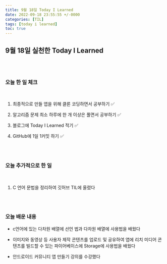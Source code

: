 ```yaml
---
title: 9월 18일 Today I Learned
date: 2022-09-18 23:55:55 +/-0000
categories: [TIL]
tags: [today i learned]
toc: true
---
```


## 9월 18일 실천한 Today I Learned

<br><br>

### 오늘 한 일 체크
<br>

1. 최종적으로 만들 앱을 위해 클론 코딩하면서 공부하기 ✅

2. 알고리즘 문제 최소 하루에 한 개 이상은 풀면서 공부하기 ✅

3. 블로그에 Today I Learned 적기 ✅

4. GitHub에 1일 1커밋 하기 ✅

<br><br>

### 오늘 추가적으로 한 일
<br>

1. C 언어 문법을 정리하여 깃허브 TIL에 올렸다


<br><br>

### 오늘 배운 내용

* c언어에 있는 다차원 배열에 선언 법과 다차원 배열에 사용법을 배웠다

* 이미지와 동영상 등 사용자 제작 콘텐츠를 업로드 및 공유하여 앱에 리치 미디어 콘텐츠를 빌드할 수 있는 파이어베이스에 Storage에 사용법을 배웠다

* 안드로이드 커뮤니티 앱 만들기 강의를 수강했다
 






